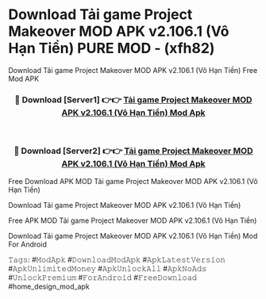 # Download Tải game Project Makeover MOD APK v2.106.1 (Vô Hạn Tiền) PURE MOD - (xfh82)
Download Tải game Project Makeover MOD APK v2.106.1 (Vô Hạn Tiền) Free Mod APK

<div align="center">
<h3>🔴 Download [Server1] 👉👉 <a href="https://apk-comot.site?title=Tải_game_Project_Makeover_MOD_APK_v2.106.1_(Vô_Hạn_Tiền)">Tải game Project Makeover MOD APK v2.106.1 (Vô Hạn Tiền) Mod Apk</a></h3><br>

<h3>🔴 Download [Server2] 👉👉 <a href="https://apk-comot.site?title=Tải_game_Project_Makeover_MOD_APK_v2.106.1_(Vô_Hạn_Tiền)">Tải game Project Makeover MOD APK v2.106.1 (Vô Hạn Tiền) Mod Apk</a></h3>
</div>


Free Download APK MOD Tải game Project Makeover MOD APK v2.106.1 (Vô Hạn Tiền)

Download Tải game Project Makeover MOD APK v2.106.1 (Vô Hạn Tiền) 

Free APK MOD Tải game Project Makeover MOD APK v2.106.1 (Vô Hạn Tiền) 

Download Tải game Project Makeover MOD APK v2.106.1 (Vô Hạn Tiền) Mod For Android

𝚃𝚊𝚐𝚜: #𝙼𝚘𝚍𝙰𝚙𝚔 #𝙳𝚘𝚠𝚗𝚕𝚘𝚊𝚍𝙼𝚘𝚍𝙰𝚙𝚔 #𝙰𝚙𝚔𝙻𝚊𝚝𝚎𝚜𝚝𝚅𝚎𝚛𝚜𝚒𝚘𝚗 #𝙰𝚙𝚔𝚄𝚗𝚕𝚒𝚖𝚒𝚝𝚎𝚍𝙼𝚘𝚗𝚎𝚢 #𝙰𝚙𝚔𝚄𝚗𝚕𝚘𝚌𝚔𝙰𝚕𝚕 #𝙰𝚙𝚔𝙽𝚘𝙰𝚍𝚜 #𝚄𝚗𝚕𝚘𝚌𝚔𝙿𝚛𝚎𝚖𝚒𝚞𝚖 #𝙵𝚘𝚛𝙰𝚗𝚍𝚛𝚘𝚒𝚍 #𝙵𝚛𝚎𝚎𝙳𝚘𝚠𝚗𝚕𝚘𝚊𝚍 #home_design_mod_apk